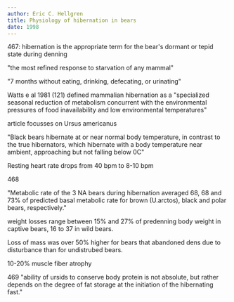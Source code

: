 ```yaml
---
author: Eric C. Hellgren
title: Physiology of hibernation in bears
date: 1998
---
```


467: hibernation is the appropriate term for the bear's dormant or tepid state during denning

"the most refined response to starvation of any mammal"

"7 months without eating, drinking, defecating, or urinating"

Watts e al 1981 (121) defined mammalian hibernation as a "specialized seasonal reduction of metabolism concurrent with the environmental pressures of food inavailability and low environmental temperatures"

article focusses on Ursus americanus

"Black bears hibernate at or near normal body temperature, in contrast to the true hibernators, which hibernate with a body temperature near ambient, approaching but not falling below 0C"

Resting heart rate drops from 40 bpm to 8-10 bpm

468

"Metabolic rate of the 3 NA bears during hibernation averaged 68, 68 and 73% of predicted basal metabolic rate for brown (U.arctos), black and polar bears, respectively."

weight losses range between 15% and 27% of predenning body weight in captive bears, 16 to 37 in wild bears.

Loss of mass was over 50% higher for bears that abandoned dens due to disturbance than for undistrubed bears.

10-20% muscle fiber atrophy

469
"ability of ursids to conserve body protein is not absolute, but rather depends on the degree of fat storage at the initiation of the hibernating fast."